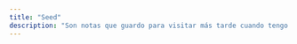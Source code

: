```yaml
---
title: "Seed"
description: "Son notas que guardo para visitar más tarde cuando tengo tiempo. Suelen estar basadas en libros, artículos o videos. Son las semillas que forman la base de otras ideas."
---
```


